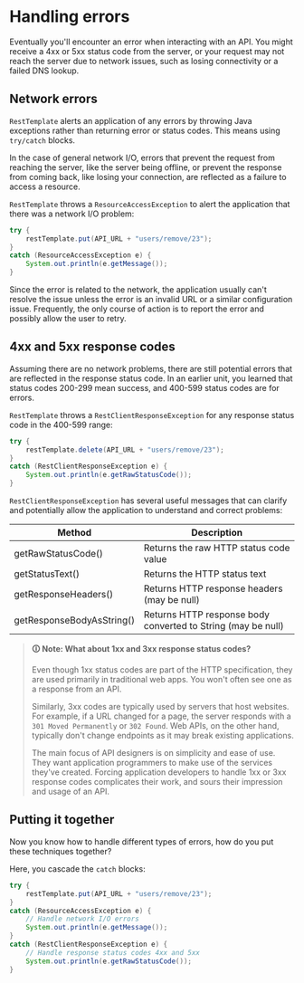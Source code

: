 # Handling errors

Eventually you'll encounter an error when interacting with an API. You might receive a 4xx or 5xx status code from the server, or your request may not reach the server due to network issues, such as losing connectivity or a failed DNS lookup.

## Network errors

`RestTemplate` alerts an application of any errors by throwing Java exceptions rather than returning error or status codes. This means using `try/catch` blocks.

In the case of general network I/O, errors that prevent the request from reaching the server, like the server being offline, or prevent the response from coming back, like losing your connection, are reflected as a failure to access a resource.

`RestTemplate` throws a `ResourceAccessException` to alert the application that there was a network I/O problem:

```java
try {
    restTemplate.put(API_URL + "users/remove/23");
}
catch (ResourceAccessException e) {
    System.out.println(e.getMessage());
}
```

Since the error is related to the network, the application usually can't resolve the issue unless the error is an invalid URL or a similar configuration issue. Frequently, the only course of action is to report the error and possibly allow the user to retry.

## 4xx and 5xx response codes

Assuming there are no network problems, there are still potential errors that are reflected in the response status code. In an earlier unit, you learned that status codes 200-299 mean success, and 400-599 status codes are for errors.

`RestTemplate` throws a `RestClientResponseException` for any response status code in the 400-599 range:

```java
try {
    restTemplate.delete(API_URL + "users/remove/23");
}
catch (RestClientResponseException e) {
    System.out.println(e.getRawStatusCode());
}
```

`RestClientResponseException` has several useful messages that can clarify and potentially allow the application to understand and correct problems:

| **Method**                | **Description**                                              |
| ------------------------- | ------------------------------------------------------------ |
| getRawStatusCode()        | Returns the raw HTTP status code value                       |
| getStatusText()           | Returns the HTTP status text                                 |
| getResponseHeaders()      | Returns HTTP response headers (may be null)                  |
| getResponseBodyAsString() | Returns HTTP response body converted to String (may be null) |

>**🛈 Note: What about 1xx and 3xx response status codes?**
>
>Even though 1xx status codes are part of the HTTP specification, they are used primarily in traditional web apps. You won't often see one as a response from an API.  
  >
>Similarly, 3xx codes are typically used by servers that host websites. For example, if a URL changed for a page, the server responds with a `301 Moved Permanently` or `302 Found`. Web APIs, on the other hand, typically don't change endpoints as it may break existing applications.  
  >
>The main focus of API designers is on simplicity and ease of use. They want application programmers to make use of the services they've created. Forcing application developers to handle 1xx or 3xx response codes complicates their work, and sours their impression and usage of an API.

## Putting it together

Now you know how to handle different types of errors, how do you put these techniques together?

Here, you cascade the `catch` blocks:

```java
try {
    restTemplate.put(API_URL + "users/remove/23");
}
catch (ResourceAccessException e) {
    // Handle network I/O errors
    System.out.println(e.getMessage());
}
catch (RestClientResponseException e) {
    // Handle response status codes 4xx and 5xx
    System.out.println(e.getRawStatusCode());
}
```